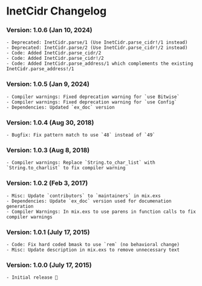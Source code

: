 # InetCidr Changelog

### Version: 1.0.6 (Jan 10, 2024)

```
- Deprecated: InetCidr.parse/1 (Use InetCidr.parse_cidr!/1 instead)
- Deprecated: InetCidr.parse/2 (Use InetCidr.parse_cidr!/2 instead)
- Code: Added InetCidr.parse_cidr/2
- Code: Added InetCidr.parse_cidr!/2
- Code: Added InetCidr.parse_address/1 which complements the existing InetCidr.parse_address!/1
```

### Version: 1.0.5 (Jan 9, 2024)

```
- Compiler warnings: Fixed deprecation warning for `use Bitwise`
- Compiler warnings: Fixed deprecation warning for `use Config`
- Dependencies: Updated `ex_doc` version
```

### Version: 1.0.4 (Aug 30, 2018)

```
- Bugfix: Fix pattern match to use `48` instead of `49`
```

### Version: 1.0.3 (Aug 8, 2018)

```
- Compiler warnings: Replace `String.to_char_list` with `String.to_charlist` to fix compiler warning
```

### Version: 1.0.2 (Feb 3, 2017)

```
- Misc: Update `contributors` to `maintainers` in mix.exs
- Dependencies: Update `ex_doc` version used for documenation generation
- Compiler Warnings: In mix.exs to use parens in function calls to fix compiler warnings
```

### Version: 1.0.1 (July 17, 2015)

```
- Code: Fix hard coded bmask to use `rem` (no behavioral change)
- Misc: Update description in mix.exs to remove unnecessary text
```

### Version: 1.0.0 (July 17, 2015)

```
- Initial release 🎉
```
